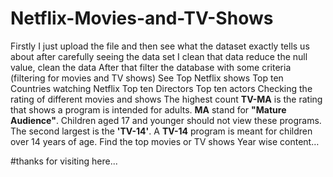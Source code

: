 # Netflix-Movies-and-TV-Shows

Firstly I just upload the file and then see what the dataset exactly tells us about after carefully seeing the data set I clean that data reduce the null value, clean the data
After that filter the database with some criteria (filtering for movies and TV shows)
See Top Netflix shows
Top ten Countries watching Netflix
Top ten Directors
Top ten actors
Checking the rating of different movies and shows
The highest count **TV-MA** is the rating that shows a program is intended for adults. **MA** stand for **"Mature Audience"**. Children aged 17 and younger should not view these programs. \
The second largest is the **'TV-14'**. A **TV-14** program is meant for children over 14 years of age.
Find the top movies or TV shows
Year wise content…

#thanks for visiting here...
